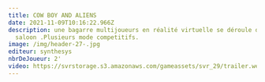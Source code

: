 ```yaml
---
title: COW BOY AND ALIENS
date: 2021-11-09T10:16:22.966Z
description: une bagarre multijoueurs en réalité virtuelle se déroule dans un
  saloon .Plusieurs mode competitifs.
image: /img/header-27-.jpg
editeur: synthesys
nbrDeJoueur: 2'
video: https://svrstorage.s3.amazonaws.com/gameassets/svr_29/trailer.webm
---
```

